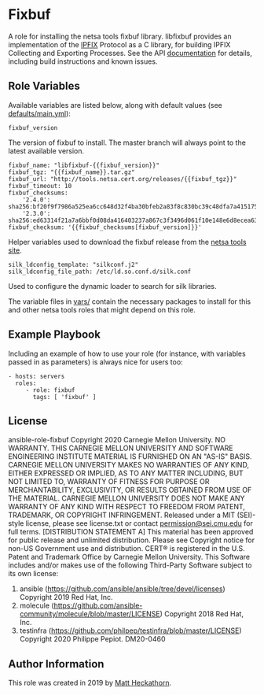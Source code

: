 Fixbuf
=========

A role for installing the netsa tools fixbuf library. libfixbuf provides an implementation of the [IPFIX](http://www.ietf.org/html.charters/ipfix-charter.html) Protocol as a C library, for building IPFIX Collecting and Exporting Processes. See the API [documentation](https://tools.netsa.cert.org/fixbuf/libfixbuf/index.html) for details, including build instructions and known issues. 

Role Variables
--------------

Available variables are listed below, along with default values (see [defaults/main.yml](defaults/main.yml)):

	fixbuf_version

The version of fixbuf to install.  The master branch will always point to the latest available version.

	fixbuf_name: "libfixbuf-{{fixbuf_version}}"
	fixbuf_tgz: "{{fixbuf_name}}.tar.gz"
	fixbuf_url: "http://tools.netsa.cert.org/releases/{{fixbuf_tgz}}"
	fixbuf_timeout: 10
	fixbuf_checksums:
  		'2.4.0': sha256:bf20f9f7986a525ea6cc648d32f4ba30bfeb2a83f8c830bc39c48dfa7a415175
  		'2.3.0': sha256:ed63314f21a7a6bbf0d08da416403237a867c3f3496d061f10e148e6d8ecea63
	fixbuf_checksum: '{{fixbuf_checksums[fixbuf_version]}}'

Helper variables used to download the fixbuf release from the [netsa tools site](https://tools/netsa.cert.org).

	silk_ldconfig_template: "silkconf.j2"
	silk_ldconfig_file_path: /etc/ld.so.conf.d/silk.conf

Used to configure the dynamic loader to search for silk libraries.

The variable files in [vars/](vars/) contain the necessary packages to install for this and other netsa tools roles that might depend on this role.

Example Playbook
----------------

Including an example of how to use your role (for instance, with variables
passed in as parameters) is always nice for users too:

    - hosts: servers
      roles:
         - role: fixbuf
           tags: [ 'fixbuf' ]

License
-------

ansible-role-fixbuf
Copyright 2020 Carnegie Mellon University.
NO WARRANTY. THIS CARNEGIE MELLON UNIVERSITY AND SOFTWARE ENGINEERING INSTITUTE MATERIAL IS FURNISHED ON AN "AS-IS" BASIS. CARNEGIE MELLON UNIVERSITY MAKES NO WARRANTIES OF ANY KIND, EITHER EXPRESSED OR IMPLIED, AS TO ANY MATTER INCLUDING, BUT NOT LIMITED TO, WARRANTY OF FITNESS FOR PURPOSE OR MERCHANTABILITY, EXCLUSIVITY, OR RESULTS OBTAINED FROM USE OF THE MATERIAL. CARNEGIE MELLON UNIVERSITY DOES NOT MAKE ANY WARRANTY OF ANY KIND WITH RESPECT TO FREEDOM FROM PATENT, TRADEMARK, OR COPYRIGHT INFRINGEMENT.
Released under a MIT (SEI)-style license, please see license.txt or contact permission@sei.cmu.edu for full terms.
[DISTRIBUTION STATEMENT A] This material has been approved for public release and unlimited distribution.  Please see Copyright notice for non-US Government use and distribution.
CERT® is registered in the U.S. Patent and Trademark Office by Carnegie Mellon University.
This Software includes and/or makes use of the following Third-Party Software subject to its own license:
1. ansible (https://github.com/ansible/ansible/tree/devel/licenses) Copyright 2019 Red Hat, Inc.
2. molecule (https://github.com/ansible-community/molecule/blob/master/LICENSE) Copyright 2018 Red Hat, Inc.
3. testinfra (https://github.com/philpep/testinfra/blob/master/LICENSE) Copyright 2020 Philippe Pepiot.
DM20-0460

Author Information
------------------

This role was created in 2019 by [Matt Heckathorn](https://resources.sei.cmu.edu/library/author.cfm?authorID=2403).
